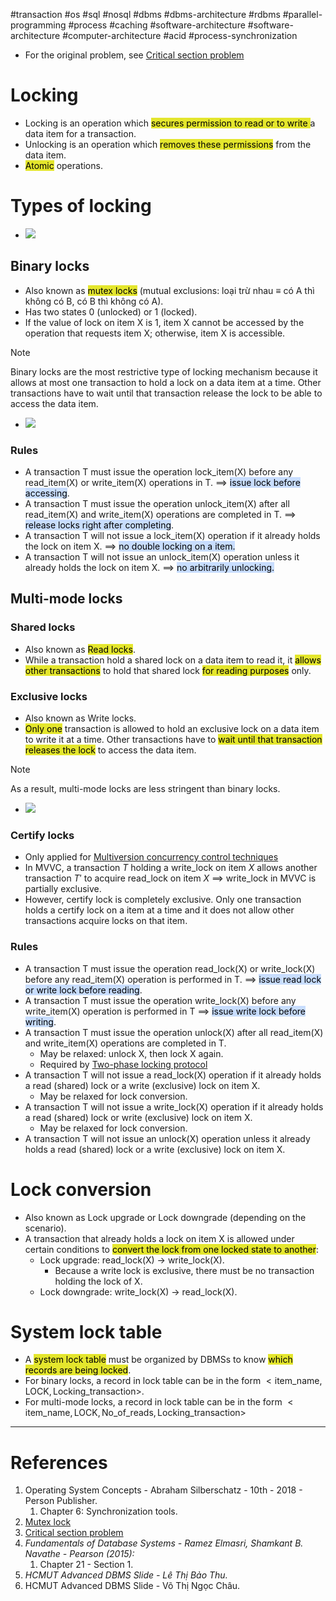 #transaction #os #sql #nosql #dbms #dbms-architecture #rdbms #parallel-programming #process #caching #software-architecture #software-architecture #computer-architecture  #acid #process-synchronization 

- For the original problem, see [Critical section problem](Critical%20section%20problem.md) 
# Locking
- Locking is an operation which <mark style="background: #e4e62d;">secures permission to read or to write </mark>a data item for a transaction.
- Unlocking is an operation which <mark style="background: #e4e62d;">removes these permissions</mark> from the data item.
- <mark style="background: #e4e62d;">Atomic</mark> operations.
# Types of locking
- ![](Pasted%20image%2020241212105924.png)
## Binary locks
- Also known as <mark style="background: #e4e62d;">mutex locks</mark> (mutual exclusions: loại trừ nhau $\equiv$ có A thì không có B, có B thì không có A).
- Has two states 0 (unlocked) or 1 (locked).
- If the value of lock on item X is 1, item X cannot be accessed by the operation that requests item X; otherwise, item X is accessible.
>[!Note]
>Binary locks are the most restrictive type of locking mechanism because it allows at most one transaction to hold a lock on a data item at a time. Other transactions have to wait until that transaction release the lock to be able to access the data item.
- ![](Pasted%20image%2020241211100132.png)
### Rules
- A transaction T must issue the operation lock_item(X) before any read_item(X) or write_item(X) operations in T. $\implies$ <mark style="background: #ADCCFFA6;">issue lock before accessing</mark>. 
- A transaction T must issue the operation unlock_item(X) after all read_item(X) and write_item(X) operations are completed in T. $\implies$<mark style="background: #ADCCFFA6;"> release locks right after completing</mark>.
- A transaction T will not issue a lock_item(X) operation if it  already holds the lock on item X. $\implies$ <mark style="background: #ADCCFFA6;">no double locking on a item.</mark>
- A transaction T will not issue an unlock_item(X) operation unless it already holds the lock on item X. $\implies$ <mark style="background: #ADCCFFA6;">no arbitrarily unlocking. </mark>
## Multi-mode locks
### Shared locks
- Also known as <mark style="background: #e4e62d;">Read locks</mark>.
- While a transaction hold a shared lock on a data item to read it, it <mark style="background: #e4e62d;">allows other transactions</mark> to hold that shared lock <mark style="background: #e4e62d;">for reading purposes</mark> only.
### Exclusive locks
- Also known as Write locks.
- <mark style="background: #e4e62d;">Only one</mark> transaction is allowed to hold an exclusive lock on a data item to write it at a time. Other transactions have to <mark style="background: #e4e62d;">wait until that transaction releases the lock</mark> to access the data item.
>[!Note]
>As a result, multi-mode locks are less stringent than binary locks.

- ![](Pasted%20image%2020241211100321.png)
### Certify locks
- Only applied for [Multiversion concurrency control techniques](Multiversion%20concurrency%20control%20techniques.md)
- In MVVC, a transaction $T$ holding a write_lock on item $X$ allows another transaction $T'$ to acquire read_lock on item $X$ $\implies$ write_lock in MVVC is partially exclusive.
- However, certify lock is completely exclusive. Only one transaction holds a certify lock on a item at a time and it does not allow other transactions acquire locks on that item. 
### Rules
- A transaction T must issue the operation read_lock(X) or write_lock(X) before any read_item(X) operation is performed in T.  $\implies$ <mark style="background: #ADCCFFA6;">issue read lock or write lock before reading</mark>. 
- A transaction T must issue the operation write_lock(X) before any write_item(X) operation is performed in T $\implies$ <mark style="background: #ADCCFFA6;">issue  write lock before writing</mark>.
- A transaction T must issue the operation unlock(X) after all read_item(X) and write_item(X) operations are completed in T.
	- May be relaxed: unlock X, then lock X again.
	- Required by [Two-phase locking protocol](Two-phase%20locking%20protocol.md)
- A transaction T will not issue a read_lock(X) operation if it already holds a read (shared) lock or a write (exclusive) lock on item X.
	- May be relaxed for lock conversion.
- A transaction T will not issue a write_lock(X) operation if it already holds a read (shared) lock or write (exclusive) lock on item X.
	- May be relaxed for lock conversion.
- A transaction T will not issue an unlock(X) operation unless it already holds a read (shared) lock or a write (exclusive) lock on item X.
# Lock conversion
- Also known as Lock upgrade or Lock downgrade (depending on the scenario).
- A transaction that already holds a lock on item X is allowed under certain conditions to <mark style="background: #e4e62d;">convert the lock from one locked state to another</mark>:
	- Lock upgrade: read_lock(X) $\to$ write_lock(X).
		- Because a write lock is exclusive, there must be no transaction holding the lock of X.
	- Lock downgrade: write_lock(X) $\to$ read_lock(X).
# System lock table
- A <mark style="background: #e4e62d;">system lock table</mark> must be organized by DBMSs to know <mark style="background: #e4e62d;">which records are being locked</mark>.
- For binary locks, a record in lock table can be in the form $<\text{item\_name}, \text{LOCK}, \text{Locking\_transaction}>$.
- For multi-mode locks, a record in lock table can be in the form $<\text{item\_name}, \text{LOCK}, \text{No\_of\_reads}, \text{Locking\_transaction}>$

---
# References
1. Operating System Concepts - Abraham Silberschatz - 10th - 2018 - Person Publisher.
	1. Chapter 6: Synchronization tools.
2. [Mutex lock](Mutex%20lock.md)
3. [Critical section problem](Critical%20section%20problem.md)
4. *Fundamentals of Database Systems - Ramez Elmasri, Shamkant B. Navathe - Pearson (2015):*
	1. Chapter 21 - Section 1.
5. *HCMUT Advanced DBMS Slide - Lê Thị Bảo Thu.*
6. HCMUT Advanced DBMS Slide - Võ Thị Ngọc Châu.